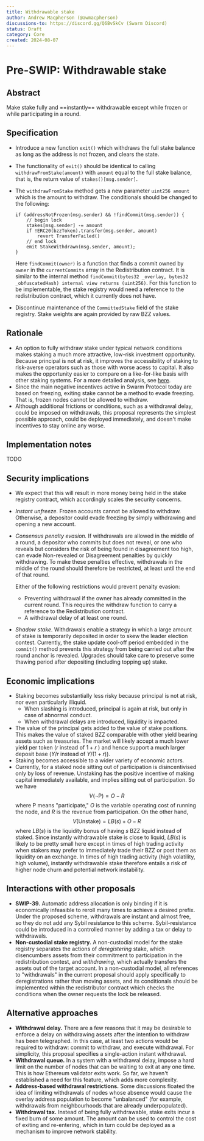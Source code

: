 ```yaml
---
title: Withdrawable stake
author: Andrew Macpherson (@awmacpherson)
discussions-to: https://discord.gg/Q6BvSkCv (Swarm Discord)
status: Draft
category: Core
created: 2024-08-07
---
```

# Pre-SWIP: Withdrawable stake

## Abstract

Make stake fully and ==instantly== withdrawable except while frozen or while participating in a round.

## Specification

* Introduce a new function `exit()` which withdraws the full stake balance as long as the address is not frozen, and clears the state.

* The functionality of `exit()` should be identical to calling `withdrawFromStake(amount)` with `amount` equal to the full stake balance, that is, the return value of `stakes()[msg.sender]`.

* The `withdrawFromStake` method gets a new parameter `uint256 amount` which is the amount to withdraw. The conditionals should be changed to the following:

  ```solidity
  if (addressNotFrozen(msg.sender) && !findCommit(msg.sender)) {
      // begin lock
      stakes[msg.sender] -= amount
      if !ERC20(bzzToken).transfer(msg.sender, amount)
          revert TransferFailed()
      // end lock
      emit StakeWithdrawn(msg.sender, amount);
  }
  ```

  Here `findCommit(owner)` is a function that finds a commit owned by `owner` in the `currentCommits` array in the Redistribution contract. It is similar to the internal method `findCommit(bytes32 _overlay, bytes32 _obfuscatedHash) internal view returns (uint256)`. For this function to be implementable, the stake registry would need a reference to the redistribution contract, which it currently does not have.

* Discontinue maintenance of the `CommittedStake` field of the stake registry. Stake weights are again provided by raw BZZ values.

## Rationale

* An option to fully withdraw stake under typical network conditions makes staking a much more attractive, low-risk investment opportunity. Because principal is not at risk, it improves the accessibility of staking to risk-averse operators such as those with worse acess to capital. It also makes the opportunity easier to compare on a like-for-like basis with other staking systems. For a more detailed analysis, see [here](https://mirror.xyz/shtuka.eth/qQnVGyNL7viiS5iLizSVL_0eTTMYGavl3Kb77XiaBxk).
* Since the main negative incentives active in Swarm Protocol today are based on freezing, exiting stake cannot be a method to evade freezing. That is, frozen nodes cannot be allowed to withdraw.
* Although additional frictions or conditions, such as a withdrawal delay, could be imposed on withdrawals, this proposal represents the simplest possible approach, could be deployed immediately, and doesn't make incentives to stay online any worse.

## Implementation notes

TODO

## Security implications

* We expect that this will result in more money being held in the stake registry contract, which accordingly scales the security concerns.

* *Instant unfreeze.* Frozen accounts cannot be allowed to withdraw. Otherwise, a depositor could evade freezing by simply withdrawing and opening a new account.

* *Consensus penalty evasion.* If withdrawals are allowed in the middle of a round, a depositor who commits but does not reveal, or one who reveals but considers the risk of being found in disagreement too high, can evade Non-revealed or Disagreement penalties by quickly withdrawing. To make these penalties effective, withdrawals in the middle of the round should therefore be restricted, at least until the end of that round.

  Either of the following restrictions would prevent penalty evasion:

  * Preventing withdrawal if the owner has already committed in the current round. This requires the withdraw function to carry a reference to the Redistribution contract.
  * A withdrawal delay of at least one round.

* *Shadow stake.* Withdrawals enable a strategy in which a large amount of stake is temporarily deposited in order to skew the leader election contest. Currently, the stake update cool-off period embedded in the `commit()` method prevents this strategy from being carried out after the round anchor is revealed. Upgrades should take care to preserve some thawing period after depositing (including topping up) stake.

## Economic implications

* Staking becomes substantially less risky because principal is not at risk, nor even particularly illiquid.
  * When slashing is introduced, principal is again at risk, but only in case of abnormal conduct.
  * When withdrawal delays are introduced, liquidity is impacted.
* The value of the principal gets added to the value of stake positions. This makes the value of staked BZZ comparable with other yield bearing assets such as treasuries. The market will likely accept a much lower yield per token ($r$ instead of $1+r$ ) and hence support a much larger deposit base ($Y/r$ instead of $Y/(1+r)$).
* Staking becomes accessible to a wider variety of economic actors.
* Currently, for a staked node sitting out of participation is disincentivised only by loss of revenue. Unstaking has the positive incentive of making capital immediately available, and implies sitting out of participation. So we have
  $$
  V(\neg \mathrm{P}) = O - R
  $$
  where $\mathrm{P}$ means "participate," $O$ is the variable operating cost of running the node, and $R$ is the revenue from participation. On the other hand,
  $$
  V(\mathrm{Unstake}) = LB(s) + O - R
  $$
   where $LB(s)$ is the liquidity bonus of having $s$ BZZ liquid instead of staked. Since instantly withdrawable stake is close to liquid, $LB(s)$ is likely to be pretty small here except in times of high trading activity when stakers may prefer to immediately trade their BZZ or post them as liquidity on an exchange.
  In times of high trading activity (high volatility, high volume), instantly withdrawable stake therefore entails a risk of higher node churn and potential network instability.

## Interactions with other proposals

* **SWIP-39.** Automatic address allocation is only binding if it is economically infeasible to reroll many times to achieve a desired prefix. Under the proposed scheme, withdrawals are instant and almost free, so they do not add any Sybil resistance to this scheme. Sybil-resistance could be introduced in a controlled manner by adding a tax or delay to withdrawals.
* **Non-custodial stake registry.** A non-custodial model for the stake registry separates the actions of *deregistering* stake, which disencumbers assets from their commitment to participation in the redistribution contest, and *withdrawing,* which actually transfers the assets out of the target account. In a non-custodial model, all references to "withdrawals" in the current proposal should apply specifically to deregistrations rather than moving assets, and its conditionals should be implemented within the redistributor contract which checks the conditions when the owner requests the lock be released.

## Alternative approaches

* **Withdrawal delay.** There are a few reasons that it may be desirable to enforce a delay on withdrawing assets after the intention to withdraw has been telegraphed. In this case, at least two actions would be required to withdraw: commit to withdraw, and execute withdrawal. For simplicity, this proposal specifies a single-action instant withdrawal.
* **Withdrawal queue.** In a system with a withdrawal delay, impose a hard limit on the number of nodes that can be waiting to exit at any one time. This is how Ethereum validator exits work. So far, we haven't established a need for this feature, which adds more complexity.
* **Address-based withdrawal restrictions.** Some discussions floated the idea of limiting withdrawals of nodes whose absence would cause the overlay address population to become "unbalanced" (for example, withdrawals from neighbourhoods that are already underpopulated).
* **Withdrawal tax.** Instead of being fully withdrawable, stake exits incur a fixed burn of some amount. The amount can be used to control the cost of exiting and re-entering, which in turn could be deployed as a mechanism to improve network stability.